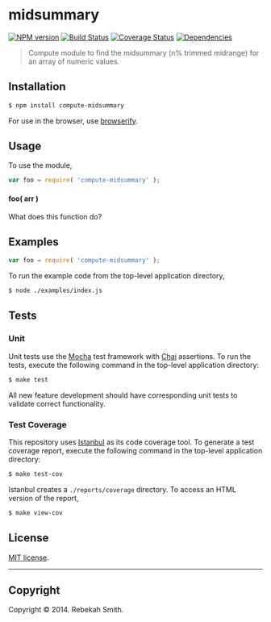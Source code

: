midsummary
===
[![NPM version][npm-image]][npm-url] [![Build Status][travis-image]][travis-url] [![Coverage Status][coveralls-image]][coveralls-url] [![Dependencies][dependencies-image]][dependencies-url]

> Compute module to find the midsummary (n% trimmed midrange) for an array of numeric values.


## Installation

``` bash
$ npm install compute-midsummary
```

For use in the browser, use [browserify](https://github.com/substack/node-browserify).


## Usage

To use the module,

``` javascript
var foo = require( 'compute-midsummary' );
```

#### foo( arr )

What does this function do?


## Examples

``` javascript
var foo = require( 'compute-midsummary' );
```

To run the example code from the top-level application directory,

``` bash
$ node ./examples/index.js
```


## Tests

### Unit

Unit tests use the [Mocha](http://visionmedia.github.io/mocha) test framework with [Chai](http://chaijs.com) assertions. To run the tests, execute the following command in the top-level application directory:

``` bash
$ make test
```

All new feature development should have corresponding unit tests to validate correct functionality.


### Test Coverage

This repository uses [Istanbul](https://github.com/gotwarlost/istanbul) as its code coverage tool. To generate a test coverage report, execute the following command in the top-level application directory:

``` bash
$ make test-cov
```

Istanbul creates a `./reports/coverage` directory. To access an HTML version of the report,

``` bash
$ make view-cov
```


## License

[MIT license](http://opensource.org/licenses/MIT). 


---
## Copyright

Copyright &copy; 2014. Rebekah Smith.


[npm-image]: http://img.shields.io/npm/v/compute-midsummary.svg
[npm-url]: https://npmjs.org/package/compute-midsummary

[travis-image]: http://img.shields.io/travis/compute-io/midsummary/master.svg
[travis-url]: https://travis-ci.org/compute-io/midsummary

[coveralls-image]: https://img.shields.io/coveralls/compute-io/midsummary/master.svg
[coveralls-url]: https://coveralls.io/r/compute-io/midsummary?branch=master

[dependencies-image]: http://img.shields.io/david/compute-io/midsummary.svg
[dependencies-url]: https://david-dm.org/compute-io/midsummary

[dev-dependencies-image]: http://img.shields.io/david/dev/compute-io/midsummary.svg
[dev-dependencies-url]: https://david-dm.org/dev/compute-io/midsummary

[github-issues-image]: http://img.shields.io/github/issues/compute-io/midsummary.svg
[github-issues-url]: https://github.com/compute-io/midsummary/issues
